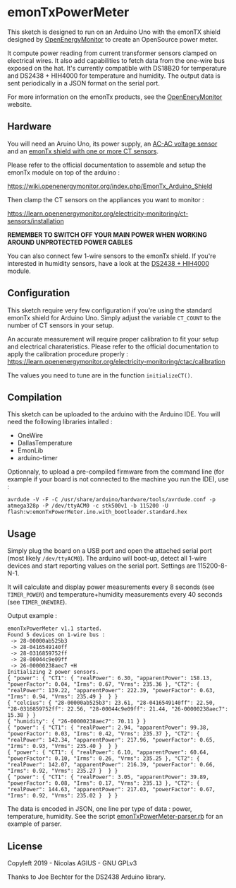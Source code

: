 # emonTxPowerMeter

This sketch is designed to run on an Arduino Uno with the emonTX shield designed by [OpenEnergyMonitor](https://openenergymonitor.org/) to create an OpenSource power meter.

It compute power reading from current transformer sensors clamped on electrical wires.
It also add capabilities to fetch data from the one-wire bus exposed on the hat. It's currently compatible with DS18B20 for temperature and DS2438 + HIH4000 for temperature and humidity.
The output data is sent periodically in a JSON format on the serial port.

For more information on the emonTx products, see the [OpenEneryMonitor](https://guide.openenergymonitor.org/setup/emontx/) website.

## Hardware 

You will need an Aruino Uno, its power supply, an [AC-AC voltage sensor](https://shop.openenergymonitor.com/ac-ac-power-supply-adapter-ac-voltage-sensor-euro-plug/) and an [emonTx shield with one or more CT sensors](https://shop.openenergymonitor.com/emontx-shield/).

Please refer to the official documentation to assemble and setup the emonTx module on top of the arduino :

https://wiki.openenergymonitor.org/index.php/EmonTx_Arduino_Shield

Then clamp the CT sensors on the appliances you want to monitor :

https://learn.openenergymonitor.org/electricity-monitoring/ct-sensors/installation

**REMEMBER TO SWITCH OFF YOUR MAIN POWER WHEN WORKING AROUND UNPROTECTED POWER CABLES**

You can also connect few 1-wire sensors to the emonTx shield.
If you're interested in humidity sensors, have a look at the [DS2438 + HIH4000](onewire/) module.

## Configuration

This sketch require very few configuration if you're using the standard emonTx shield for Arduino Uno.
Simply adjust the variable `CT_COUNT` to the number of CT sensors in your setup.

An accurate measurement will require proper calibration to fit your setup and electrical charateristics.
Please refer to the official documentation to apply the calibration procedure properly : https://learn.openenergymonitor.org/electricity-monitoring/ctac/calibration

The values you need to tune are in the function `initializeCT()`.

## Compilation

This sketch can be uploaded to the arduino with the Arduino IDE. You will need the following libraries intalled :

  - OneWire
  - DallasTemperature
  - EmonLib
  - arduino-timer


Optionnaly, to upload a pre-compiled firmware from the command line (for example if your board is not connected to the machine you run the IDE), use :
```
avrdude -V -F -C /usr/share/arduino/hardware/tools/avrdude.conf -p atmega328p -P /dev/ttyACM0 -c stk500v1 -b 115200 -U flash:w:emonTxPowerMeter.ino.with_bootloader.standard.hex
```

## Usage

Simply plug the board on a USB port and open the attached serial port (most likely `/dev/ttyACM0`).
The arduino will boot-up, detect all 1-wire devices and start reporting values on the serial port. Settings are 115200-8-N-1.

It will calculate and display power measurements every 8 seconds (see `TIMER_POWER`) and temperature+humidity measurements every 40 seconds (see `TIMER_ONEWIRE`).

Output example :
```
emonTxPowerMeter v1.1 started.
Found 5 devices on 1-wire bus :
 -> 28-00000ab525b3
 -> 28-0416549140ff
 -> 28-0316859752ff
 -> 28-00044c9e09ff
 -> 26-00000238aec7 +H
Initializing 2 power sensors.
{ "power": { "CT1": { "realPower": 6.30, "apparentPower": 158.13, "powerFactor": 0.04, "Irms": 0.67, "Vrms": 235.36 }, "CT2": { "realPower": 139.22, "apparentPower": 222.39, "powerFactor": 0.63, "Irms": 0.94, "Vrms": 235.49 }  } }
{ "celcius": { "28-00000ab525b3": 23.61, "28-0416549140ff": 22.50, "28-0316859752ff": 22.56, "28-00044c9e09ff": 21.44, "26-00000238aec7": 15.38 } }
{ "humidity": { "26-00000238aec7": 70.11 } }
{ "power": { "CT1": { "realPower": 2.94, "apparentPower": 99.38, "powerFactor": 0.03, "Irms": 0.42, "Vrms": 235.37 }, "CT2": { "realPower": 142.34, "apparentPower": 217.96, "powerFactor": 0.65, "Irms": 0.93, "Vrms": 235.40 }  } }
{ "power": { "CT1": { "realPower": 6.10, "apparentPower": 60.64, "powerFactor": 0.10, "Irms": 0.26, "Vrms": 235.25 }, "CT2": { "realPower": 142.07, "apparentPower": 216.39, "powerFactor": 0.66, "Irms": 0.92, "Vrms": 235.27 }  } }
{ "power": { "CT1": { "realPower": 3.05, "apparentPower": 39.89, "powerFactor": 0.08, "Irms": 0.17, "Vrms": 235.13 }, "CT2": { "realPower": 144.63, "apparentPower": 217.03, "powerFactor": 0.67, "Irms": 0.92, "Vrms": 235.02 }  } }

```

The data is encoded in JSON, one line per type of data : power, temperature, humidity.
See the script [emonTxPowerMeter-parser.rb](misc/emonTxPowerMeter-parser.rb) for an example of parser.

## License

Copyleft 2019 - Nicolas AGIUS - GNU GPLv3

Thanks to Joe Bechter for the DS2438 Arduino library.
